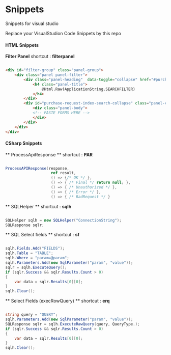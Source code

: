 # Snippets
Snippets for visual studio

Replace your VisualStudion Code Snippets by this repo


#### HTML Snippets 

**Filter Panel**
shortcut :  **filterpanel**
```html

<div id="filter-group" class="panel-group">
    <div class="panel panel-filter">
        <div class="panel-heading"  data-toggle="collapse" href="#purchase-request-index-search-collapse">
            <h4 class="panel-title">
                @Html.Raw(ApplicationString.SEARCHFILTER)
            </h4>
        </div>
        <div id="purchase-request-index-search-collapse" class="panel-collapse collapse">
            <div class="panel-body">
            <!-- PASTE FORMS HERE -->
            </div> 
        </div>
    </div>
</div>

```

#### CSharp Snippets

** ProcessApiResponse ** shortcut : **PAR**
```C#

ProcessAPIResponse(response,
                    ref result,
                    () => {/* OK */ },
                    () => { /* Final */ return null; },
                    () => { /* Unauthorized */ },
                    () => { /* Error */ },
                    () => { /* BadRequest */ }

```

** SQLHelper ** shortcut : **sqlh**
```C#

SQLHelper sqlh = new SQLHelper("ConnectionString");
SQLResponse sqlr;

```

** SQL Select fields ** shortcut : **sf**
```C#

sqlh.Fields.Add("FIELDS");
sqlh.Table = "TABLE";
sqlh.Where = "param=@param";
sqlh.Parameters.Add(new SqlParameter("param", "value"));
sqlr = sqlh.ExecuteQuery();
if (sqlr.Success && sqlr.Results.Count > 0)
{
    var data = sqlr.Results[0][0];
}
sqlh.Clear();

```

** Select Fields (execRowQuery) ** shortcut : **erq**
```C#

string query = "QUERY";
sqlh.Parameters.Add(new SqlParameter("param", "value"));
SQLResponse sqlr = sqlh.ExecuteRawQuery(query, QueryType.);
if (sqlr.Success && sqlr.Results.Count > 0)
{
    var data = sqlr.Results[0][0];
}
sqlh.Clear();

```